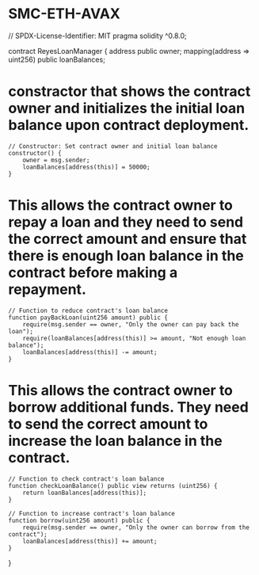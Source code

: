 # SMC-ETH-AVAX
// SPDX-License-Identifier: MIT
pragma solidity ^0.8.0;

contract ReyesLoanManager {
    address public owner;
    mapping(address => uint256) public loanBalances;
# constractor that shows the contract owner and initializes the initial loan balance upon contract deployment. 
    // Constructor: Set contract owner and initial loan balance
    constructor() {
        owner = msg.sender;
        loanBalances[address(this)] = 50000;
    }

# This allows the contract owner to repay a loan and they need to send the correct amount and ensure that there is enough loan balance in the contract before making a repayment.
    // Function to reduce contract's loan balance
    function payBackLoan(uint256 amount) public {
        require(msg.sender == owner, "Only the owner can pay back the loan");
        require(loanBalances[address(this)] >= amount, "Not enough loan balance");
        loanBalances[address(this)] -= amount;
    }
# This allows the contract owner to borrow additional funds. They need to send the correct amount to increase the loan balance in the contract.

    // Function to check contract's loan balance
    function checkLoanBalance() public view returns (uint256) {
        return loanBalances[address(this)];
    }

    // Function to increase contract's loan balance
    function borrow(uint256 amount) public {
        require(msg.sender == owner, "Only the owner can borrow from the contract");
        loanBalances[address(this)] += amount;
    }
}
